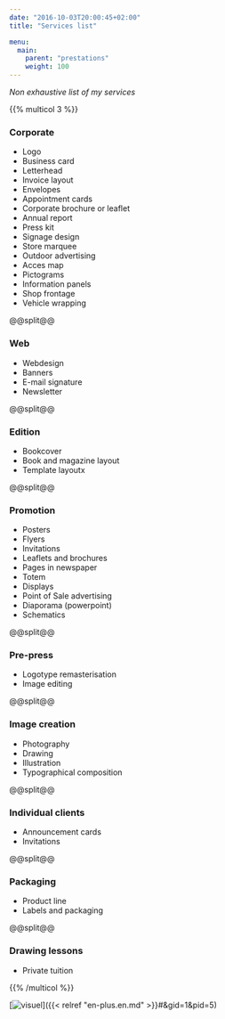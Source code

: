 ```yaml
---
date: "2016-10-03T20:00:45+02:00"
title: "Services list"

menu:
  main:
    parent: "prestations"
    weight: 100
---
```

*Non exhaustive list of my services*

{{% multicol 3 %}}

### Corporate
   *  Logo
   *  Business card
   *  Letterhead
   *  Invoice layout
   *  Envelopes
   *  Appointment cards
   *  Corporate brochure or leaflet
   *  Annual report
   *  Press kit
   *  Signage design
   *  Store marquee
   *  Outdoor advertising
   *  Acces map
   *  Pictograms
   *  Information panels
   *  Shop frontage
   *  Vehicle wrapping

@@split@@

### Web
   *  Webdesign
   *  Banners
   *  E-mail signature
   *  Newsletter

@@split@@

### Edition
   *  Bookcover
   *  Book and magazine layout
   *  Template layoutx

@@split@@

### Promotion
   *  Posters
   *  Flyers
   *  Invitations
   *  Leaflets and brochures
   *  Pages in newspaper
   *  Totem
   *  Displays
   *  Point of Sale advertising
   *  Diaporama (powerpoint)
   *  Schematics

@@split@@

### Pre-press
   *  Logotype remasterisation
   *  Image editing

@@split@@

### Image creation
   *  Photography
   *  Drawing
   *  Illustration
   *  Typographical composition

@@split@@

### Individual clients
   *  Announcement cards
   *  Invitations

@@split@@

### Packaging
   *  Product line
   *  Labels and packaging

@@split@@

### Drawing lessons
   *  Private tuition

{{% /multicol %}}

[![visuel](/img/visuel-1024x348.png)]({{< relref "en-plus.en.md" >}}#&gid=1&pid=5)
